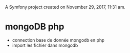 
A Symfony project created on November 29, 2017, 11:31 am.
#  mongoDB  php 
- connection base de donnée mongodb en php
-  import les fichier dans mongodb

